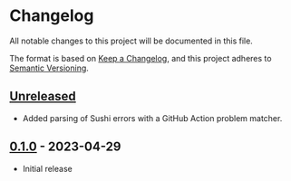 # Changelog

All notable changes to this project will be documented in this file.

The format is based on [Keep a Changelog](https://keepachangelog.com/en/1.1.0/),
and this project adheres to [Semantic Versioning](https://semver.org/spec/v2.0.0.html).

## [Unreleased]

- Added parsing of Sushi errors with a GitHub Action problem matcher.

## [0.1.0] - 2023-04-29

- Initial release

[unreleased]: https://github.com/qligier/fhir-ig-action/compare/v0.1.0...HEAD
[0.1.0]: https://github.com/qligier/fhir-ig-action/releases/tag/v0.1.0
